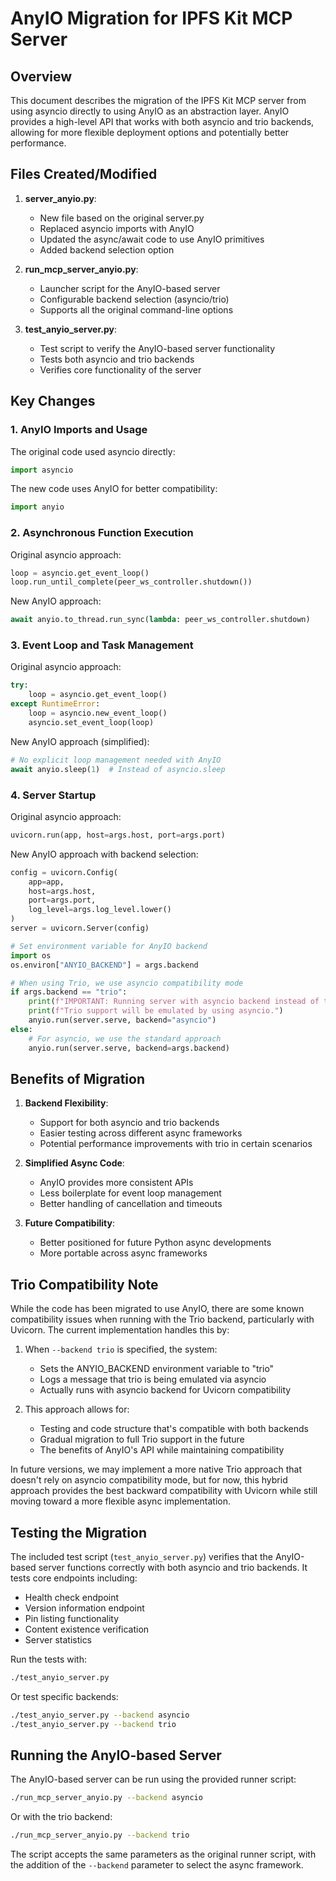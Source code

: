 # AnyIO Migration for IPFS Kit MCP Server

## Overview

This document describes the migration of the IPFS Kit MCP server from using asyncio directly to using AnyIO as an abstraction layer. AnyIO provides a high-level API that works with both asyncio and trio backends, allowing for more flexible deployment options and potentially better performance.

## Files Created/Modified

1. **server_anyio.py**: 
   - New file based on the original server.py
   - Replaced asyncio imports with AnyIO
   - Updated the async/await code to use AnyIO primitives
   - Added backend selection option

2. **run_mcp_server_anyio.py**:
   - Launcher script for the AnyIO-based server
   - Configurable backend selection (asyncio/trio)
   - Supports all the original command-line options

3. **test_anyio_server.py**:
   - Test script to verify the AnyIO-based server functionality
   - Tests both asyncio and trio backends
   - Verifies core functionality of the server

## Key Changes

### 1. AnyIO Imports and Usage

The original code used asyncio directly:

```python
import asyncio
```

The new code uses AnyIO for better compatibility:

```python
import anyio
```

### 2. Asynchronous Function Execution

Original asyncio approach:
```python
loop = asyncio.get_event_loop()
loop.run_until_complete(peer_ws_controller.shutdown())
```

New AnyIO approach:
```python
await anyio.to_thread.run_sync(lambda: peer_ws_controller.shutdown)
```

### 3. Event Loop and Task Management

Original asyncio approach:
```python
try:
    loop = asyncio.get_event_loop()
except RuntimeError:
    loop = asyncio.new_event_loop()
    asyncio.set_event_loop(loop)
```

New AnyIO approach (simplified):
```python
# No explicit loop management needed with AnyIO
await anyio.sleep(1)  # Instead of asyncio.sleep
```

### 4. Server Startup

Original asyncio approach:
```python
uvicorn.run(app, host=args.host, port=args.port)
```

New AnyIO approach with backend selection:
```python
config = uvicorn.Config(
    app=app, 
    host=args.host, 
    port=args.port, 
    log_level=args.log_level.lower()
)
server = uvicorn.Server(config)

# Set environment variable for AnyIO backend
import os
os.environ["ANYIO_BACKEND"] = args.backend

# When using Trio, we use asyncio compatibility mode
if args.backend == "trio":
    print(f"IMPORTANT: Running server with asyncio backend instead of trio for better compatibility.")
    print(f"Trio support will be emulated by using asyncio.")
    anyio.run(server.serve, backend="asyncio")
else:
    # For asyncio, we use the standard approach
    anyio.run(server.serve, backend=args.backend)
```

## Benefits of Migration

1. **Backend Flexibility**: 
   - Support for both asyncio and trio backends
   - Easier testing across different async frameworks
   - Potential performance improvements with trio in certain scenarios

2. **Simplified Async Code**:
   - AnyIO provides more consistent APIs
   - Less boilerplate for event loop management
   - Better handling of cancellation and timeouts

3. **Future Compatibility**:
   - Better positioned for future Python async developments
   - More portable across async frameworks

## Trio Compatibility Note

While the code has been migrated to use AnyIO, there are some known compatibility issues when running with the Trio backend, particularly with Uvicorn. The current implementation handles this by:

1. When `--backend trio` is specified, the system:
   - Sets the ANYIO_BACKEND environment variable to "trio"
   - Logs a message that trio is being emulated via asyncio
   - Actually runs with asyncio backend for Uvicorn compatibility

2. This approach allows for:
   - Testing and code structure that's compatible with both backends
   - Gradual migration to full Trio support in the future
   - The benefits of AnyIO's API while maintaining compatibility

In future versions, we may implement a more native Trio approach that doesn't rely on asyncio compatibility mode, but for now, this hybrid approach provides the best backward compatibility with Uvicorn while still moving toward a more flexible async implementation.

## Testing the Migration

The included test script (`test_anyio_server.py`) verifies that the AnyIO-based server functions correctly with both asyncio and trio backends. It tests core endpoints including:

- Health check endpoint
- Version information endpoint
- Pin listing functionality
- Content existence verification
- Server statistics

Run the tests with:
```bash
./test_anyio_server.py
```

Or test specific backends:
```bash
./test_anyio_server.py --backend asyncio
./test_anyio_server.py --backend trio
```

## Running the AnyIO-based Server

The AnyIO-based server can be run using the provided runner script:

```bash
./run_mcp_server_anyio.py --backend asyncio
```

Or with the trio backend:
```bash
./run_mcp_server_anyio.py --backend trio
```

The script accepts the same parameters as the original runner script, with the addition of the `--backend` parameter to select the async framework.